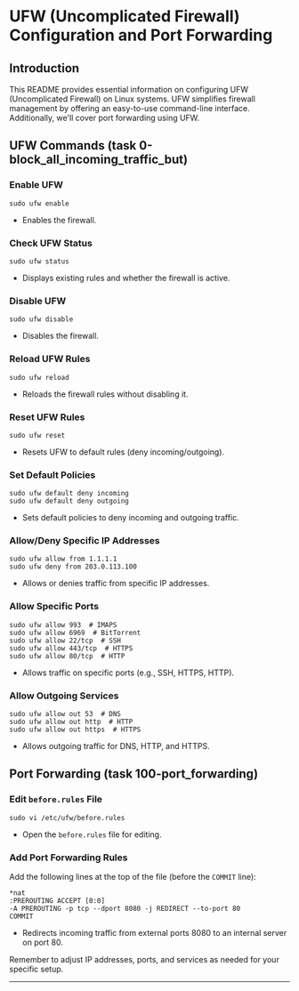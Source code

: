 # UFW (Uncomplicated Firewall) Configuration and Port Forwarding

## Introduction

This README provides essential information on configuring UFW (Uncomplicated Firewall) on Linux systems. UFW simplifies firewall management by offering an easy-to-use command-line interface. Additionally, we'll cover port forwarding using UFW.

## UFW Commands (task 0-block_all_incoming_traffic_but)

### Enable UFW
```
sudo ufw enable
```
- Enables the firewall.

### Check UFW Status
```
sudo ufw status
```
- Displays existing rules and whether the firewall is active.

### Disable UFW
```
sudo ufw disable
```
- Disables the firewall.

### Reload UFW Rules
```
sudo ufw reload
```
- Reloads the firewall rules without disabling it.

### Reset UFW Rules
```
sudo ufw reset
```
- Resets UFW to default rules (deny incoming/outgoing).

### Set Default Policies
```
sudo ufw default deny incoming
sudo ufw default deny outgoing
```
- Sets default policies to deny incoming and outgoing traffic.

### Allow/Deny Specific IP Addresses
```
sudo ufw allow from 1.1.1.1
sudo ufw deny from 203.0.113.100
```
- Allows or denies traffic from specific IP addresses.

### Allow Specific Ports
```
sudo ufw allow 993  # IMAPS
sudo ufw allow 6969  # BitTorrent
sudo ufw allow 22/tcp  # SSH
sudo ufw allow 443/tcp  # HTTPS
sudo ufw allow 80/tcp  # HTTP
```
- Allows traffic on specific ports (e.g., SSH, HTTPS, HTTP).

### Allow Outgoing Services
```
sudo ufw allow out 53  # DNS
sudo ufw allow out http  # HTTP
sudo ufw allow out https  # HTTPS
```
- Allows outgoing traffic for DNS, HTTP, and HTTPS.

## Port Forwarding (task 100-port_forwarding)

### Edit `before.rules` File
```
sudo vi /etc/ufw/before.rules
```
- Open the `before.rules` file for editing.

### Add Port Forwarding Rules
Add the following lines at the top of the file (before the `COMMIT` line):
```
*nat
:PREROUTING ACCEPT [0:0]
-A PREROUTING -p tcp --dport 8080 -j REDIRECT --to-port 80
COMMIT
```
- Redirects incoming traffic from external ports 8080 to an internal server on port 80.

Remember to adjust IP addresses, ports, and services as needed for your specific setup.

---
